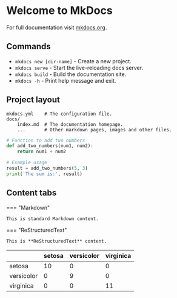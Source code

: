 # Welcome to MkDocs

For full documentation visit [mkdocs.org](https://www.mkdocs.org).

## Commands

- `mkdocs new [dir-name]` - Create a new project.
- `mkdocs serve` - Start the live-reloading docs server.
- `mkdocs build` - Build the documentation site.
- `mkdocs -h` - Print help message and exit.

## Project layout

    mkdocs.yml    # The configuration file.
    docs/
        index.md  # The documentation homepage.
        ...       # Other markdown pages, images and other files.

```py title="add_numbers.py" linenums="1" hl_lines="2"
# Function to add two numbers
def add_two_numbers(num1, num2):
    return num1 + num2

# Example usage
result = add_two_numbers(5, 3)
print('The sum is:', result)
```

## Content tabs

=== "Markdown"

    This is standard Markdown content.

=== "ReStructuredText"

    This is **ReStructuredText** content.

|            | setosa | versicolor | virginica |
| ---------- | ------ | ---------- | --------- |
| setosa     | 10     | 0          | 0         |
| versicolor | 0      | 9          | 0         |
| virginica  | 0      | 0          | 11        |

